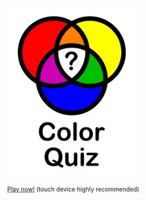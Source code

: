 <img src="color_quiz.png" width="300">

[Play now!](//jonashw.github.io/p5js_color_quiz) (touch device highly recommended)
